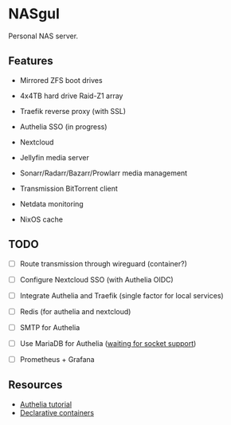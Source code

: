 # NASgul

Personal NAS server.

## Features

- Mirrored ZFS boot drives

- 4x4TB hard drive Raid-Z1 array

- Traefik reverse proxy (with SSL)

- Authelia SSO (in progress)

- Nextcloud

- Jellyfin media server

- Sonarr/Radarr/Bazarr/Prowlarr media management

- Transmission BitTorrent client

- Netdata monitoring

- NixOS cache

## TODO

- [ ] Route transmission through wireguard (container?)

- [ ] Configure Nextcloud SSO (with Authelia OIDC)

- [ ] Integrate Authelia and Traefik (single factor for local services)

- [ ] Redis (for authelia and nextcloud)

- [ ] SMTP for Authelia

- [ ] Use MariaDB for Authelia
([waiting for socket support](https://github.com/authelia/authelia/pull/3531))

- [ ] Prometheus + Grafana

## Resources

- [Authelia tutorial](https://www.smarthomebeginner.com/docker-authelia-tutorial/)
- [Declarative containers](https://blog.beardhatcode.be/2020/12/Declarative-Nixos-Containers.html)
